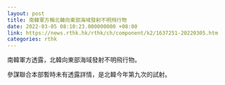 ```yaml
---
layout: post
title: 南韓軍方稱北韓向東部海域發射不明飛行物
date: 2022-03-05 08:10:23.000000000 +08:00
link: https://news.rthk.hk/rthk/ch/component/k2/1637251-20220305.htm
categories: rthk
---
```


南韓軍方透露，北韓向東部海域發射不明飛行物。

參謀聯合本部暫時未有透露詳情，是北韓今年第九次的試射。
